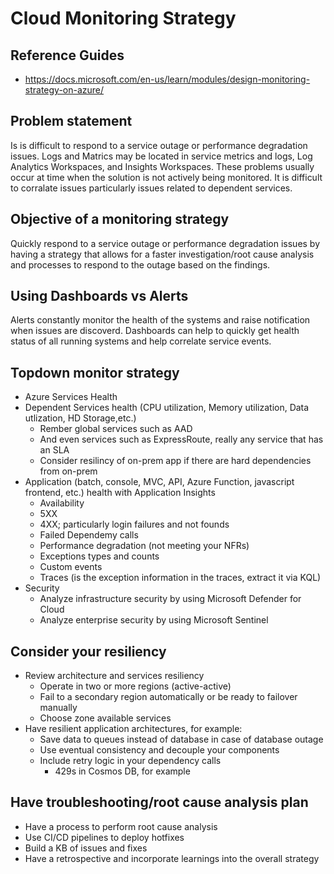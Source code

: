 # Cloud Monitoring Strategy

## Reference Guides

- https://docs.microsoft.com/en-us/learn/modules/design-monitoring-strategy-on-azure/

## Problem statement

Is is difficult to respond to a service outage or performance degradation issues. Logs and Matrics may be located in service metrics and logs, Log Analytics Workspaces, and Insights Workspaces. These problems usually occur at time when the solution is not actively being monitored. It is difficult to corralate issues particularly issues related to dependent services.

## Objective of a monitoring strategy

Quickly respond to a service outage or performance degradation issues by having a strategy that allows for a faster investigation/root cause analysis and processes to respond to the outage based on the findings.

## Using Dashboards vs Alerts

Alerts constantly monitor the health of the systems and raise notification when issues are discoverd. Dashboards can help to quickly get health status of all running systems and help correlate service events. 

## Topdown monitor strategy

- Azure Services Health
- Dependent Services health (CPU utilization, Memory utilization, Data utlization, HD Storage,etc.)
  - Rember global services such as AAD
  - And even services such as ExpressRoute, really any service that has an SLA
  - Consider resilincy of on-prem app if there are hard dependencies from on-prem
- Application (batch, console, MVC, API, Azure Function, javascript frontend, etc.) health with Application Insights
  - Availability
  - 5XX
  - 4XX; particularly login failures and not founds
  - Failed Dependemy calls
  - Performance degradation (not meeting your NFRs)
  - Exceptions types and counts
  - Custom events
  - Traces (is the exception information in the traces, extract it via KQL)
- Security
  - Analyze infrastructure security by using Microsoft Defender for Cloud
  - Analyze enterprise security by using Microsoft Sentinel

## Consider your resiliency

- Review architecture and services resiliency
  - Operate in two or more regions (active-active)
  - Fail to a secondary region automatically or be ready to failover manually
  - Choose zone available services
- Have resilient application architectures, for example:
  - Save data to queues instead of database in case of database outage
  - Use eventual consistency and decouple your components
  - Include retry logic in your dependency calls
    - 429s in Cosmos DB, for example

## Have troubleshooting/root cause analysis plan

- Have a process to perform root cause analysis
- Use CI/CD pipelines to deploy hotfixes
- Build a KB of issues and fixes
- Have a retrospective and incorporate learnings into the overall strategy

